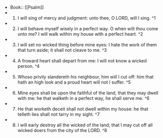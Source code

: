 - Book:: [[Psalm]]
- 1. I will sing of mercy and judgment: unto thee, O LORD, will I sing. ^1
- 2. I will behave myself wisely in a perfect way. O when wilt thou come unto me? I will walk within my house with a perfect heart. ^2
- 3. I will set no wicked thing before mine eyes: I hate the work of them that turn aside; it shall not cleave to me. ^3
- 4. A froward heart shall depart from me: I will not know a wicked person. ^4
- 5. Whoso privily slandereth his neighbour, him will I cut off: him that hath an high look and a proud heart will not I suffer. ^5
- 6. Mine eyes shall be upon the faithful of the land, that they may dwell with me: he that walketh in a perfect way, he shall serve me. ^6
- 7. He that worketh deceit shall not dwell within my house: he that telleth lies shall not tarry in my sight. ^7
- 8. I will early destroy all the wicked of the land; that I may cut off all wicked doers from the city of the LORD. ^8
